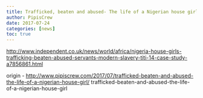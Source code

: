 ```yaml
---
title: Trafficked, beaten and abused- The life of a Nigerian house girl
author: PipisCrew
date: 2017-07-24
categories: [news]
toc: true
---
```


http://www.independent.co.uk/news/world/africa/nigeria-house-girls-trafficking-beaten-abused-servants-modern-slavery-titi-14-case-study-a7856861.html

origin - http://www.pipiscrew.com/2017/07/trafficked-beaten-and-abused-the-life-of-a-nigerian-house-girl/ trafficked-beaten-and-abused-the-life-of-a-nigerian-house-girl
